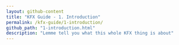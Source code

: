 ```yaml
---
layout: github-content
title: "KFX Guide - 1. Introduction"
permalink: /kfx-guide/1-introduction/
github_path: "1-introduction.html"
description: "Lemme tell you what this whole KFX thing is about"
---
```

